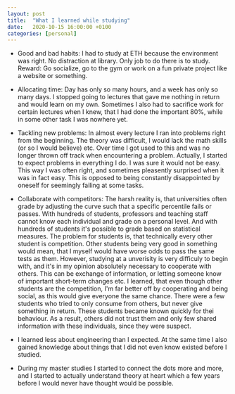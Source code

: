 ```yaml
---
layout: post
title:  "What I learned while studying"
date:   2020-10-15 16:00:00 +0100
categories: [personal]
---
```




- Good and bad habits: I had to study at ETH because the environment was right. No distraction at library. Only job to do there is to study. Reward: Go socialize, go to the gym or work on a fun private project like a website or something.

- Allocating time: Day has only so many hours, and a week has only so many days. I stopped going to lectures that gave me nothing in return and would learn on my own. Sometimes I also had to sacrifice work for certain lectures when I knew, that I had done the important 80%, while in some other task I was nowhere yet.

- Tackling new problems: In almost every lecture I ran into problems right from the beginning. The theory was difficult, I would lack the math skills (or so I would believe) etc. Over time I got used to this and was no longer thrown off track when encountering a problem. Actually, I started to expect problems in everything I do. I was sure it would not be easy. This way I was often right, and sometimes pleasently surprised when it was in fact easy. This is opposed to being constantly disappointed by oneself for seemingly failing at some tasks.

- Collaborate with competitors: The harsh reality is, that universities often grade by adjusting the curve such that a specific percentile fails or passes. With hundreds of students, professors and teaching staff cannot know each individual and grade on a personal level. And with hundreds of students it's possible to grade based on statistical measures. The problem for students is, that technically every other student is competition. Other students being very good in something would mean, that I myself would have worse odds to pass the same tests as them. However, studying at a unverisity is very difficuly to begin with, and it's in my opinion absolutely necessary to cooperate with others. This can be exchange of information, or letting someone know of important short-term changes etc. I learned, that even though other students are the competition, I'm far better off by cooperating and being social, as this would give everyone the same chance. There were a few students who tried to only consume from others, but never give something in return. These students became known quickly for thei behaviour. As a result, others did not trust them and only few shared information with these individuals, since they were suspect.

- I learned less about engineering than I expected. At the same time I also gained knowledge about things that I did not even know existed before I studied.

- During my master studies I started to connect the dots more and more, and I started to actually understand theory at heart which a few years before I would never have thought would be possible.